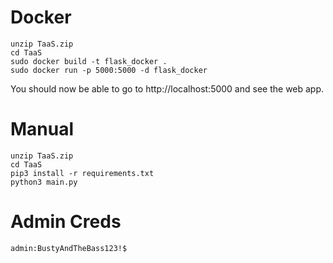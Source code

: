 # Docker
```
unzip TaaS.zip
cd TaaS
sudo docker build -t flask_docker .
sudo docker run -p 5000:5000 -d flask_docker
```
You should now be able to go to http://localhost:5000 and see the web app.

# Manual
```
unzip TaaS.zip
cd TaaS
pip3 install -r requirements.txt
python3 main.py
```

# Admin Creds
`admin:BustyAndTheBass123!$`